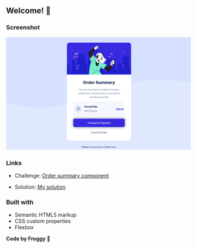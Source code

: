 ## Welcome! 👋

### Screenshot

![Design preview for the QR code component coding challenge](./images/ScreenShot.png)

### Links

- Challenge: [Order summary component](https://www.frontendmentor.io/challenges/order-summary-component-QlPmajDUj)

- Solution: [My solution](https://froggycoding.github.io/order-summary-component-main/)

### Built with

- Semantic HTML5 markup
- CSS custom properties
- Flexbox

**Code by Froggy :frog:**

